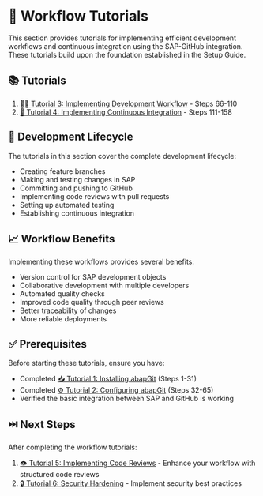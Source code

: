 # 🔄 Workflow Tutorials

This section provides tutorials for implementing efficient development workflows and continuous integration using the SAP-GitHub integration. These tutorials build upon the foundation established in the Setup Guide.

## 📚 Tutorials

1. [👨‍💻 Tutorial 3: Implementing Development Workflow](./development-workflow.md) - Steps 66-110
2. [🔁 Tutorial 4: Implementing Continuous Integration](./continuous-integration.md) - Steps 111-158

## 🔄 Development Lifecycle

The tutorials in this section cover the complete development lifecycle:

- Creating feature branches
- Making and testing changes in SAP
- Committing and pushing to GitHub
- Implementing code reviews with pull requests
- Setting up automated testing
- Establishing continuous integration

## 📈 Workflow Benefits

Implementing these workflows provides several benefits:

- Version control for SAP development objects
- Collaborative development with multiple developers
- Automated quality checks
- Improved code quality through peer reviews
- Better traceability of changes
- More reliable deployments

## ✅ Prerequisites

Before starting these tutorials, ensure you have:

- Completed [📥 Tutorial 1: Installing abapGit](../3-setup-guide/installing-abapgit.md) (Steps 1-31)
- Completed [⚙️ Tutorial 2: Configuring abapGit](../3-setup-guide/configure-abapgit.md) (Steps 32-65)
- Verified the basic integration between SAP and GitHub is working

## ⏭️ Next Steps

After completing the workflow tutorials:

1. [👁️ Tutorial 5: Implementing Code Reviews](../5-advanced-scenarios/code-reviews.md) - Enhance your workflow with structured code reviews
2. [🔒 Tutorial 6: Security Hardening](../5-advanced-scenarios/security-hardening.md) - Implement security best practices 